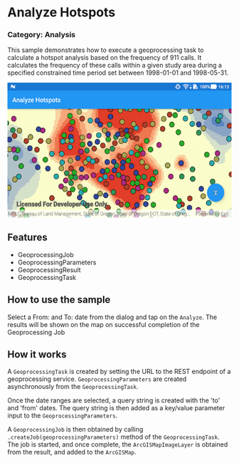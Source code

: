 # Analyze Hotspots
### Category: Analysis
This sample demonstrates how to execute a geoprocessing task to calculate a hotspot analysis based on the frequency of 911 calls. It calculates the frequency of these calls within a given study area during a specified constrained time period set between 1998-01-01 and 1998-05-31.

![Analyze Hotspots App](analyze-hotspots.png)

## Features
* GeoprocessingJob
* GeoprocessingParameters
* GeoprocessingResult
* GeoprocessingTask

## How to use the sample
Select a From: and To: date from the dialog and tap on the `Analyze`. The results will be shown on the map on successful completion of the Geoprocessing Job

## How it works
A `GeoprocessingTask` is created by setting the URL to the REST endpoint of a geoprocessing service.
`GeoprocessingParameters` are created asynchronously from the `GeoprocessingTask`.

Once the date ranges are selected, a query string is created with the 'to' and 'from' dates. The query string is then added as a key/value parameter input to the `GeoprocessingParameters`.

A `GeoprocessingJob` is then obtained by calling  `.createJob(geoprocessingParameters)` method of the `GeoprocessingTask`. The job is started, and once complete, the `ArcGISMapImageLayer` is obtained from the result, and added to the `ArcGISMap`.
